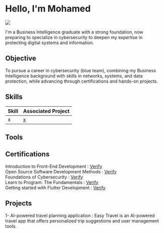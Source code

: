 # Hello, I'm Mohamed
<a href="https://linkedin.com/in/massous-med/"><img src="https://img.shields.io/badge/-LinkedIn-0072b1?&style=for-the-badge&logo=linkedin&logoColor=white" /></a>

I'm a Business Intelligence graduate with a strong foundation, now preparing to specialize in cybersecurity to deepen my expertise in protecting digital systems and information.

## Objective
To pursue a career in cybersecurity (blue team), combining my Business Intelligence background with skills in networks, systems, and data protection, while advancing through certifications and hands-on projects.

## Skills


| Skill                                         | Associated Project         |
|-----------------------------------------------|----------------------------|
| x | <a href="https://google.com">x</a>|

## Tools


## Certifications
<div>
Introduction to Front-End Development : <a href="https://coursera.org/share/c7843e7b68cf23a3004797fe404143b0" target="_blank">Verify</a><br>
Open Source Software Development Methods : <a href="https://coursera.org/share/545cfc622d7ada0ce2ee81c1b6debc2f" target="_blank">Verify</a><br>
Foundations of Cybersecurity : <a href="https://coursera.org/share/b43427645b9153a5b02717d019d6afc2" target="_blank">Verify</a><br>
Learn to Program: The Fundamentals : <a href="https://coursera.org/share/73c1ffb9b55b88798764aebf09ce972c" target="_blank">Verify</a><br>
Getting started with Flutter Development : <a href="https://coursera.org/share/c3b673eda0b42c0d56e70919ab915f88" target="_blank">Verify</a><br>

</div>

## Projects
1- AI-powered travel planning application : Easy Travel is an AI-powered travel app that offers personalized trip suggestions and user management tools.
